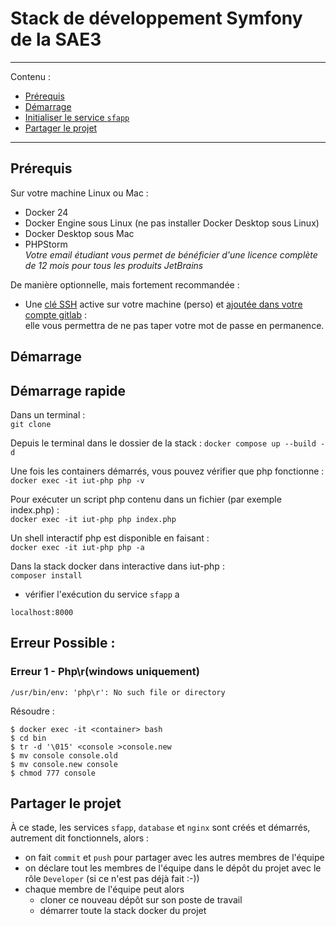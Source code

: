 <h1>Stack de développement Symfony de la SAE3</h1>

--- 
Contenu : 
- [Prérequis](#prérequis)
- [Démarrage](#démarrage)
- [Initialiser le service `sfapp`](#initialiser-le-service-sfapp)
- [Partager le projet](#partager-le-projet)

--- 

## Prérequis

Sur votre machine Linux ou Mac :

- Docker 24 
- Docker Engine sous Linux (ne pas installer Docker Desktop sous Linux)
- Docker Desktop sous Mac
- PHPStorm  
  _Votre email étudiant vous permet de bénéficier d'une licence complète de 12 mois pour tous les produits JetBrains_  

De manière optionnelle, mais fortement recommandée :

- Une [clé SSH](https://forge.iut-larochelle.fr/help/ssh/index#generate-an-ssh-key-pair) active sur votre machine
  (perso) et [ajoutée dans votre compte gitlab](https://forge.iut-larochelle.fr/help/ssh/index#add-an-ssh-key-to-your-gitlab-account) :  
  elle vous permettra de ne pas taper votre mot de passe en permanence.

## Démarrage

Démarrage rapide
----------------

Dans un terminal :  
`git clone`

Depuis le terminal dans le dossier de la stack : 
`docker compose up --build -d`

Une fois les containers démarrés, vous pouvez vérifier que php fonctionne :  
`docker exec -it iut-php php -v`

Pour exécuter un script php contenu dans un fichier (par exemple index.php) :  
`docker exec -it iut-php php index.php`

Un shell interactif php est disponible en faisant :  
`docker exec -it iut-php php -a`  

Dans la stack docker dans interactive dans iut-php :  
`composer install`  

- vérifier l'exécution du service `sfapp` a 
```
localhost:8000
```

## Erreur Possible :

### Erreur 1 - Php\r(windows uniquement)

```
/usr/bin/env: 'php\r': No such file or directory
```
Résoudre : 
```
$ docker exec -it <container> bash
$ cd bin
$ tr -d '\015' <console >console.new
$ mv console console.old
$ mv console.new console
$ chmod 777 console
```

## Partager le projet

À ce stade, les services `sfapp`, `database` et `nginx` sont créés et démarrés, autrement dit fonctionnels, alors : 
- on fait `commit` et `push` pour partager avec les autres membres de l'équipe
- on déclare tout les membres de l'équipe dans le dépôt du projet avec le rôle `Developer` (si ce n'est pas déjà fait :-))
- chaque membre de l'équipe peut alors 
  - cloner ce nouveau dépôt sur son poste de travail 
  - démarrer toute la stack docker du projet 
